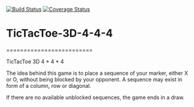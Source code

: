 [![Build Status](https://travis-ci.org/sara-ui/TicTacToe-3D-4x4x4x4.svg?branch=master)](https://travis-ci.org/sara-ui/TicTacToe-3D-4x4x4x4)
[![Coverage Status](https://coveralls.io/repos/github/sara-ui/TicTacToe-3D-4x4x4x4/badge.svg?branch=master)](https://coveralls.io/github/sara-ui/TicTacToe-3D-4x4x4x4?branch=master)
# TicTacToe-3D-4-4-4
=========================

TicTacToe 3D 4 * 4 * 4

The idea behind this game is to place a sequence of your marker, either X or O, without being blocked by your opponent. A sequence may exist in form of a column, row or diagonal.

If there are no available unblocked sequences, the game ends in a draw.